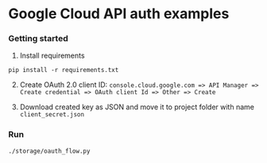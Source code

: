 # Google Cloud API auth examples

### Getting started

1. Install requirements

  ```
  pip install -r requirements.txt
  ```

2. Create OAuth 2.0 client ID: `console.cloud.google.com => API Manager => Create credential => OAuth client Id => Other => Create`

3. Download created key as JSON and move it to project folder with name `client_secret.json`

### Run

```
./storage/oauth_flow.py
```